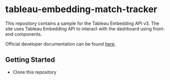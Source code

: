 # tableau-embedding-match-tracker

This repository contains a sample for the Tableau Embedding API v3. The site uses Tableau Embedding API to interact with the dashboard using front-end components.

Official developer documentation can be found [here](https://help.tableau.com/current/api/embedding_api/en-us/index.html).

## Getting Started

- Clone this repository
